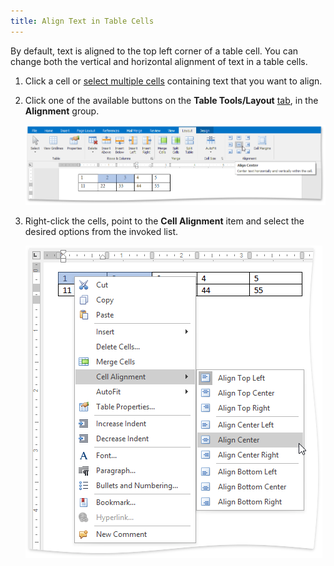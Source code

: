 ```yaml
---
title: Align Text in Table Cells
---
```

By default, text is aligned to the top left corner of a table cell. You can change both the vertical and horizontal alignment of text in a table cells.
1. Click a cell or [select multiple cells](../../../../interface-elements-for-desktop/articles/rich-text-editor/tables/select-a-cell-row-or-column.md) containing text that you want to align.
2. Click one of the available buttons on the **Table Tools/Layout** [ tab](../../../../interface-elements-for-desktop/articles/rich-text-editor/text-editor-ui/ribbon-interface.md), in the **Alignment** group.
	
	![RTE_TablesAlignment](../../../images/Img121404.png)
3. Right-click the cells, point to the **Cell Alignment** item and select the desired options from the invoked list.
	
	![RTECellAlignment_ContextMenu](../../../images/Img128739.png)